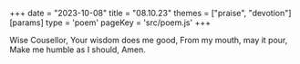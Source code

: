 +++
date = "2023-10-08"
title = "08.10.23"
themes = ["praise", "devotion"]
[params]
  type = 'poem'
  pageKey = 'src/poem.js'
+++

Wise Cousellor,
Your wisdom does me good,
From my mouth, may it pour,
Make me humble as I should,
Amen.
